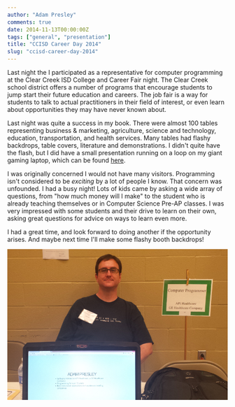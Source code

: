 ```yaml
---
author: "Adam Presley"
comments: true
date: 2014-11-13T00:00:00Z
tags: ["general", "presentation"]
title: "CCISD Career Day 2014"
slug: "ccisd-career-day-2014"
---
```


Last night the I participated as a representative for computer programming at the Clear Creek ISD College and Career Fair night. The Clear Creek school district offers a number of programs that encourage students to jump start their future education and careers. The job fair is a way for students to talk to actual practitioners in their field of interest, or even learn about opportunities they may have never known about.

Last night was quite a success in my book. There were almost 100 tables representing business & marketing, agriculture, science and technology, education, transportation, and health services. Many tables had flashy backdrops, table covers, literature and demonstrations. I didn't quite have the flash, but I did have a small presentation running on a loop on my giant gaming laptop, which can be found [here](http://careerday2014.adampresley.com/).

I was originally concerned I would not have many visitors. Programming isn't considered to be *exciting* by a lot of people I know. That concern was unfounded. I had a busy night! Lots of kids came by asking a wide array of questions, from "how much money will I make" to the student who is already teaching themselves or in Computer Science Pre-AP classes. I was very impressed with some students and their drive to learn on their own, asking great questions for advice on ways to learn even more.

I had a great time, and look forward to doing another if the opportunity arises. And maybe next time I'll make some flashy booth backdrops!

![Adam at Career Day](/assets/adampresley/images/posts/adam-career-day-2014.png)
